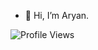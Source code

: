 - 👋 Hi, I’m Aryan. 


<!---
aryyyn/aryyyn is a ✨ special ✨ repository because its `README.md` (this file) appears on your GitHub profile.
You can click the Preview link to take a look at your changes.
--->

![Profile Views](https://komarev.com/ghpvc/?username=your-github-username)
